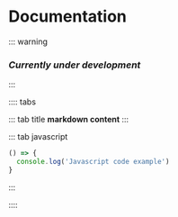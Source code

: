 
# Documentation

::: warning
### *Currently under development*
:::


:::: tabs

::: tab title
__markdown content__
:::


::: tab javascript
``` javascript
() => {
  console.log('Javascript code example')
}
```
:::

::::
